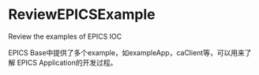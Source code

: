 # ReviewEPICSExample
Review the examples of EPICS IOC

EPICS Base中提供了多个example，如exampleApp，caClient等，可以用来了解 EPICS Application的开发过程。
